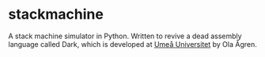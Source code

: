# stackmachine
A stack machine simulator in Python.
Written to revive a dead assembly language called Dark, which is developed at [Umeå Universitet](http://www.cs.umu.se) by Ola Ågren.
